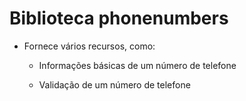 # Biblioteca phonenumbers

* Fornece vários recursos, como:

  * Informações básicas de um número de telefone

  * Validação de um número de telefone